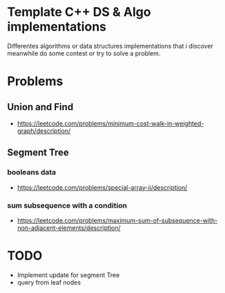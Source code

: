 # Template C++ DS & Algo implementations
Differentes algorithms or data structures implementations that i discover meanwhile do some contest or try to solve a problem.

# Problems
## Union and Find
* https://leetcode.com/problems/minimum-cost-walk-in-weighted-graph/description/

## Segment Tree
### booleans data
* https://leetcode.com/problems/special-array-ii/description/
### sum subsequence with a condition
* https://leetcode.com/problems/maximum-sum-of-subsequence-with-non-adjacent-elements/description/


# TODO
* Implement update for segment Tree
* query from leaf nodes